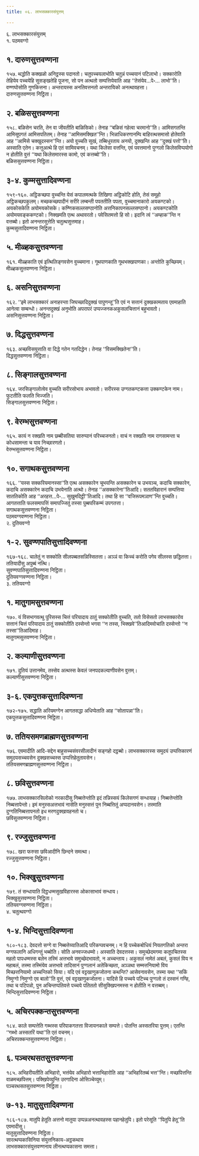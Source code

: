 ```yaml
---
title: ०६. लाभसक्कारसंयुत्तम्

---
```

६. लाभसक्कारसंयुत्तम्  
१. पठमवग्गो  


## १. दारुणसुत्तवण्णना

१५७. थद्धोति कक्खळो अनिट्ठस्स पदानतो। चतुपच्चयलाभोति चतुन्नं पच्चयानं पटिलाभो। सक्कारोति तेहियेव पच्चयेहि सुसङ्खतेहि पूजना, सो पन अत्थतो सम्पत्तियेवाति आह ‘‘तेसंयेव…पे॰… लाभो’’ति। वण्णघोसोति गुणकित्तना। अन्तरायस्स अनतिवत्तनतो अन्तरायिको अनत्थावहत्ता।  
दारुणसुत्तवण्णना निट्ठिता।  


## २. बळिससुत्तवण्णना

१५८. बळिसेन चरति, तेन वा जीवतीति बाळिसिको। तेनाह ‘‘बळिसं गहेत्वा चरमानो’’ति। आमिसगतन्ति आमिसूपगतं आमिसपतितम्। तेनाह ‘‘आमिसमक्खित’’न्ति। भिन्नाधिकरणानम्पि बाहिरत्थसमासो होतेवाति आह ‘‘आमिसे चक्खुदस्सन’’न्ति। अयो वुच्चति सुखं, तब्बिधुरताय अनयो, दुक्खन्ति आह ‘‘दुक्खं पत्तो’’ति। अस्साति एतेन। कत्तुअत्थे हि एतं सामिवचनम्। यथा किलेसा वत्तन्ति, एवं पवत्तमानो पुग्गलो किलेसविप्पयोगो न होतीति वुत्तं ‘‘यथा किलेसमारस्स कामो, एवं कत्तब्बो’’ति।  
बळिससुत्तवण्णना निट्ठिता।  


## ३-४. कुम्मसुत्तादिवण्णना

१५९-१६०. अट्ठिकच्छपा वुच्चन्ति येसं कपालमत्थके तिखिणा अट्ठिकोटि होति, तेसं समूहो अट्ठिकच्छपकुलम्। मच्छकच्छपादीनं सरीरे लम्बन्ती पपततीति पपता, वुच्चमानाकारो अयकण्टको। अयकोसकेति अयोमयकोसके। कण्णिकसल्लसण्ठानोति अत्तनिकापनसल्लसण्ठानो। अयकण्टकोति अयोमयवङ्ककण्टको। निक्खमति एत्थ अथावरतो। पवेसितमत्तो हि सो। इदानि त्वं ‘‘अम्हाक’’न्ति न वत्तब्बो। इतो अनन्तरसुत्तेति चतुत्थसुत्तमाह।  
कुम्मसुत्तादिवण्णना निट्ठिता।  


## ५. मीळ्हकसुत्तवण्णना

१६१. मीळ्हकाति एवं इत्थिलिङ्गवसेन वुच्चमाना। गूथपाणकाति गूथभक्खपाणका। अन्तोति कुच्छियम्।  
मीळ्हकसुत्तवण्णना निट्ठिता।  


## ६. असनिसुत्तवण्णना

१६२. ‘‘इमे लाभसक्कारं अनाहरन्ता जिघच्छादिदुक्खं पापुणन्तू’’ति एवं न सत्तानं दुक्खकामताय एवमाहाति आनेत्वा सम्बन्धो। अनन्तदुक्खं अनुभोति अपरापरं उप्पज्जनकअकुसलचित्तानं बहुभावतो।  
असनिसुत्तवण्णना निट्ठिता।  


## ७. दिद्धसुत्तवण्णना

१६३. अच्छविसयुत्ताति वा दिद्धे गतेन गतदिद्धेन। तेनाह ‘‘विसमक्खितेना’’ति।  
दिद्धसुत्तवण्णना निट्ठिता।  


## ८. सिङ्गालसुत्तवण्णना

१६४. जरसिङ्गालोत्वेव वुच्चति सरीरसोभाय अभावतो। सरीरस्स उग्गतकण्टकत्ता उक्कण्टकेन नाम। फुटतीति फलति भिज्जति।  
सिङ्गालसुत्तवण्णना निट्ठिता।  


## ९. वेरम्भसुत्तवण्णना

१६५. कायं न रक्खति नाम छब्बीसतिया सारुप्पानं परिच्चजनतो। वाचं न रक्खति नाम रागसामन्ता च कोधसामन्ता च याव निच्छारणतो।  
वेरम्भसुत्तवण्णना निट्ठिता।  


## १०. सगाथकसुत्तवण्णना

१६६. ‘‘यस्स सक्करियमानस्सा’’ति एत्थ असक्कारेन चूभयन्ति असक्कारेन च उभयञ्च, कदाचि सक्कारेन, कदाचि असक्कारेन कदाचि उभयेनाति अत्थो। तेनाह ‘‘असक्कारेना’’तिआदि। सततविहारानं सम्पत्तिया साततिकोति आह ‘‘अरहत्त…पे॰… सुखुमदिट्ठी’’तिआदि। तथा हि सा ‘‘वजिरूपमञाण’’न्ति वुच्चति। आगतत्ताति फलसमापत्तिं समापज्जितुं तस्सा पुब्बपरिकम्मं उपगतत्ता।  
सगाथकसुत्तवण्णना निट्ठिता।  
पठमवग्गवण्णना निट्ठिता।  
२. दुतियवग्गो  


## १-२. सुवण्णपातिसुत्तादिवण्णना

१६७-१६८. चालेतुं न सक्कोति सीलपब्बतसन्निस्सितत्ता। अञ्ञं वा किच्चं करोति पगेव सीलस्स छड्डितत्ता। ततियादीसु अपुब्बं नत्थि।  
सुवण्णपातिसुत्तादिवण्णना निट्ठिता।  
दुतियवग्गवण्णना निट्ठिता।  
३. ततियवग्गो  


## १. मातुगामसुत्तवण्णना

१७०. यं विसभागवत्थु पुरिसस्स चित्तं परियादाय ठातुं सक्कोतीति वुच्चति, ततो विसेसतो लाभसक्कारोव सत्तानं चित्तं परियादाय ठातुं सक्कोतीति दस्सेन्तो भगवा ‘‘न तस्स, भिक्खवे’’तिआदिमवोचाति दस्सेन्तो ‘‘न तस्सा’’तिआदिमाह।  
मातुगामसुत्तवण्णना निट्ठिता।  


## २. कल्याणीसुत्तवण्णना

१७१. दुतियं उत्तानमेव, तस्सेव अत्थस्स केवलं जनपदकल्याणीवसेन वुत्तम्।  
कल्याणीसुत्तवण्णना निट्ठिता।  


## ३-६. एकपुत्तकसुत्तादिवण्णना

१७२-१७५. सद्धाति अरियमग्गेन आगतसद्धा अधिप्पेताति आह ‘‘सोतापन्ना’’ति।  
एकपुत्तकसुत्तादिवण्णना निट्ठिता।  


## ७. ततियसमणब्राह्मणसुत्तवण्णना

१७६. एवमादीति आदि-सद्देन बाहुसच्चसंवरसीलादीनं सङ्गहो दट्ठब्बो। लाभसक्कारस्स समुदयं उप्पत्तिकारणं समुदयसच्चवसेन दुक्खसच्चस्स उप्पत्तिहेतुतावसेन।  
ततियसमणब्राह्मणसुत्तवण्णना निट्ठिता।  


## ८. छविसुत्तवण्णना

१७७. लाभसक्कारसिलोको नरकादीसु निब्बत्तेन्तोति इदं तन्निस्सयं किलेसगणं सन्धायाह। निब्बत्तेन्तोति निब्बत्तापेन्तो। इमं मनुस्सअत्तभावं नासेति मनुस्सत्तं पुन निब्बत्तितुं अप्पदानवसेन। तस्माति दुग्गतिनिब्बत्तापनतो इध मरणदुक्खावहनतो च।  
छविसुत्तवण्णना निट्ठिता।  


## ९. रज्जुसुत्तवण्णना

१७८. खरा फरुसा छविआदीनि छिन्दने समत्था।  
रज्जुसुत्तवण्णना निट्ठिता।  


## १०. भिक्खुसुत्तवण्णना

१७९. तं सन्धायाति दिट्ठधम्मसुखविहारस्स ओकासाभावं सन्धाय।  
भिक्खुसुत्तवण्णना निट्ठिता।  
ततियवग्गवण्णना निट्ठिता।  
४. चतुत्थवग्गो  


## १-४. भिन्दिसुत्तादिवण्णना

१८०-१८३. देवदत्तो सग्गे वा निब्बत्तेय्यातिआदि परिकप्पवचनम्। न हि पच्चेकबोधियं नियतगतिको अन्तरा मग्गफलानि अधिगन्तुं भब्बोति। सोति अनवज्जधम्मो। अस्साति देवदत्तस्स। समुच्छेदमगमा कतूपचितस्स महतो पापधम्मस्स बलेन तस्मिं अत्तभावे समुच्छेदभावतो, न अच्चन्ताय। अकुसलं नामेतं अबलं, कुसलं विय न महाबलं, तस्मा तस्मिंयेव अत्तभावे तादिसानं पुग्गलानं अतेकिच्छता, अञ्ञथा सम्मत्तनियामो विय मिच्छत्तनियामो अच्चन्तिको सिया। यदि एवं वट्टखाणुकजोतना कथन्ति? आसेवनावसेन, तस्मा यथा ‘‘सकिं निमुग्गो निमुग्गो एव बालो’’ति वुत्तं, एवं वट्टखाणुकजोतना। यादिसे हि पच्चये पटिच्च पुग्गलो तं दस्सनं गण्हि, तथा च पटिपन्नो, पुन अचिन्तप्पतिवत्ते पच्चये पतिततो सीसुक्खिपनमस्स न होतीति न वत्तब्बम्।  
भिन्दिसुत्तादिवण्णना निट्ठिता।  


## ५. अचिरपक्कन्तसुत्तवण्णना

१८४. काले सम्पत्तेति गब्भस्स परिपाकगतत्ता विजायनकाले सम्पत्ते। पोतन्ति अस्सतरिया पुत्तम्। एतन्ति ‘‘गब्भो अस्सतरिं यथा’’ति एतं वचनम्।  
अचिरपक्कन्तसुत्तवण्णना निट्ठिता।  


## ६. पञ्चरथसतसुत्तवण्णना

१८५. अभिहरीयतीति अभिहारो, भत्तंयेव अभिहारो भत्ताभिहारोति आह ‘‘अभिहरितब्बं भत्त’’न्ति। मच्छपित्तन्ति वाळमच्छपित्तम्। पक्खिपेय्युन्ति उरगादिना ओसिञ्चेय्युम्।  
पञ्चरथसतसुत्तवण्णना निट्ठिता।  


## ७-१३. मातुसुत्तादिवण्णना

१८६-१८७. मातुपि हेतूति अत्तनो मातुया उप्पन्नअनत्थावहस्स पहानहेतुपि। इतो परेसूति ‘‘पितुपि हेतू’’ति एवमादीसु।  
मातुसुत्तादिवण्णना निट्ठिता।  
सारत्थप्पकासिनिया संयुत्तनिकाय-अट्ठकथाय  
लाभसक्कारसंयुत्तवण्णनाय लीनत्थप्पकासना समत्ता।  